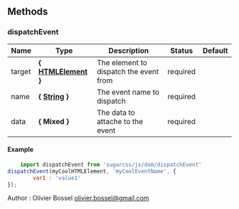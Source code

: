## Methods


### dispatchEvent




Name  |  Type  |  Description  |  Status  |  Default
------------  |  ------------  |  ------------  |  ------------  |  ------------
target  |  **{ [HTMLElement](https://developer.mozilla.org/fr/docs/Web/API/HTMLElement) }**  |  The element to dispatch the event from  |  required  |
name  |  **{ [String](https://developer.mozilla.org/fr/docs/Web/JavaScript/Reference/Objets_globaux/String) }**  |  The event name to dispatch  |  required  |
data  |  **{ Mixed }**  |  The data to attache to the event  |  required  |

#### Example
```js
	import dispatchEvent from 'sugarcss/js/dom/dispatchEvent'
dispatchEvent(myCoolHTMLElement, 'myCoolEventName', {
		var1 : 'value1'
});
```
Author : Olivier Bossel <olivier.bossel@gmail.com>
